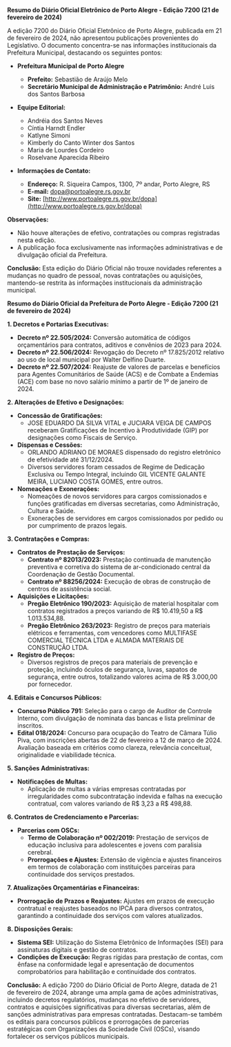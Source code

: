 **Resumo do Diário Oficial Eletrônico de Porto Alegre - Edição 7200 (21 de fevereiro de 2024)**

A edição 7200 do Diário Oficial Eletrônico de Porto Alegre, publicada em 21 de fevereiro de 2024, não apresentou publicações provenientes do Legislativo. O documento concentra-se nas informações institucionais da Prefeitura Municipal, destacando os seguintes pontos:

- **Prefeitura Municipal de Porto Alegre**
  - **Prefeito:** Sebastião de Araújo Melo
  - **Secretário Municipal de Administração e Patrimônio:** André Luis dos Santos Barbosa

- **Equipe Editorial:**
  - Andréia dos Santos Neves
  - Cíntia Harndt Endler
  - Katlyne Simoni
  - Kimberly do Canto Winter dos Santos
  - Maria de Lourdes Cordeiro
  - Roselvane Aparecida Ribeiro

- **Informações de Contato:**
  - **Endereço:** R. Siqueira Campos, 1300, 7º andar, Porto Alegre, RS
  - **E-mail:** dopa@portoalegre.rs.gov.br
  - **Site:** [http://www.portoalegre.rs.gov.br/dopa](http://www.portoalegre.rs.gov.br/dopa)

**Observações:**
- Não houve alterações de efetivo, contratações ou compras registradas nesta edição.
- A publicação foca exclusivamente nas informações administrativas e de divulgação oficial da Prefeitura.

**Conclusão:**
Esta edição do Diário Oficial não trouxe novidades referentes a mudanças no quadro de pessoal, novas contratações ou aquisições, mantendo-se restrita às informações institucionais da administração municipal.

**Resumo do Diário Oficial da Prefeitura de Porto Alegre - Edição 7200 (21 de fevereiro de 2024)**

**1. Decretos e Portarias Executivas:**
- **Decreto nº 22.505/2024:** Conversão automática de códigos orçamentários para contratos, aditivos e convênios de 2023 para 2024.
- **Decreto nº 22.506/2024:** Revogação do Decreto nº 17.825/2012 relativo ao uso de local municipal por Walter Delfino Duarte.
- **Decreto nº 22.507/2024:** Reajuste de valores de parcelas e benefícios para Agentes Comunitários de Saúde (ACS) e de Combate a Endemias (ACE) com base no novo salário mínimo a partir de 1º de janeiro de 2024.

**2. Alterações de Efetivo e Designações:**
- **Concessão de Gratificações:** 
  - JOSE EDUARDO DA SILVA VITAL e JUCIARA VEIGA DE CAMPOS receberam Gratificações de Incentivo à Produtividade (GIP) por designações como Fiscais de Serviço.
- **Dispensas e Cessões:**
  - ORLANDO ADRIANO DE MORAES dispensado do registro eletrônico de efetividade até 31/12/2024.
  - Diversos servidores foram cessados de Regime de Dedicação Exclusiva ou Tempo Integral, incluindo GIL VICENTE GALANTE MEIRA, LUCIANO COSTA GOMES, entre outros.
- **Nomeações e Exonerações:**
  - Nomeações de novos servidores para cargos comissionados e funções gratificadas em diversas secretarias, como Administração, Cultura e Saúde.
  - Exonerações de servidores em cargos comissionados por pedido ou por cumprimento de prazos legais.

**3. Contratações e Compras:**
- **Contratos de Prestação de Serviços:**
  - **Contrato nº 82013/2023:** Prestação continuada de manutenção preventiva e corretiva do sistema de ar-condicionado central da Coordenação de Gestão Documental.
  - **Contrato nº 88256/2024:** Execução de obras de construção de centros de assistência social.
- **Aquisições e Licitações:**
  - **Pregão Eletrônico 190/2023:** Aquisição de material hospitalar com contratos registrados a preços variando de R$ 10.419,50 a R$ 1.013.534,88.
  - **Pregão Eletrônico 263/2023:** Registro de preços para materiais elétricos e ferramentas, com vencedores como MULTIFASE COMERCIAL TÉCNICA LTDA e ALMADA MATERIAIS DE CONSTRUÇÂO LTDA.
- **Registro de Preços:**
  - Diversos registros de preços para materiais de prevenção e proteção, incluindo óculos de segurança, luvas, sapatos de segurança, entre outros, totalizando valores acima de R$ 3.000,00 por fornecedor.

**4. Editais e Concursos Públicos:**
- **Concurso Público 791:** Seleção para o cargo de Auditor de Controle Interno, com divulgação de nominata das bancas e lista preliminar de inscritos.
- **Edital 018/2024:** Concurso para ocupação do Teatro de Câmara Túlio Piva, com inscrições abertas de 22 de fevereiro a 12 de março de 2024. Avaliação baseada em critérios como clareza, relevância conceitual, originalidade e viabilidade técnica.

**5. Sanções Administrativas:**
- **Notificações de Multas:**
  - Aplicação de multas a várias empresas contratadas por irregularidades como subcontratação indevida e falhas na execução contratual, com valores variando de R$ 3,23 a R$ 498,88.
  
**6. Contratos de Credenciamento e Parcerias:**
- **Parcerias com OSCs:**
  - **Termo de Colaboração nº 002/2019:** Prestação de serviços de educação inclusiva para adolescentes e jovens com paralisia cerebral.
  - **Prorrogações e Ajustes:** Extensão de vigência e ajustes financeiros em termos de colaboração com instituições parceiras para continuidade dos serviços prestados.

**7. Atualizações Orçamentárias e Financeiras:**
- **Prorrogação de Prazos e Reajustes:** Ajustes em prazos de execução contratual e reajustes baseados no IPCA para diversos contratos, garantindo a continuidade dos serviços com valores atualizados.

**8. Disposições Gerais:**
- **Sistema SEI:** Utilização do Sistema Eletrônico de Informações (SEI) para assinaturas digitais e gestão de contratos.
- **Condições de Execução:** Regras rígidas para prestação de contas, com ênfase na conformidade legal e apresentação de documentos comprobatórios para habilitação e continuidade dos contratos.

**Conclusão:**
A edição 7200 do Diário Oficial de Porto Alegre, datada de 21 de fevereiro de 2024, abrange uma ampla gama de ações administrativas, incluindo decretos regulatórios, mudanças no efetivo de servidores, contratos e aquisições significativas para diversas secretarias, além de sanções administrativas para empresas contratadas. Destacam-se também os editais para concursos públicos e prorrogações de parcerias estratégicas com Organizações da Sociedade Civil (OSCs), visando fortalecer os serviços públicos municipais.